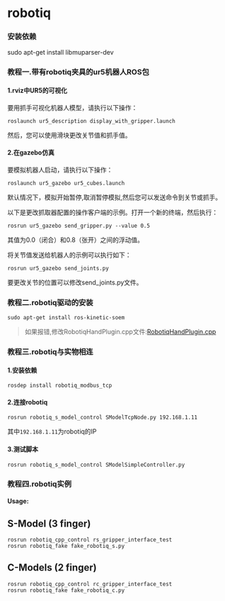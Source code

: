 # robotiq
### 安装依赖
sudo apt-get install libmuparser-dev

### 教程一.带有robotiq夹具的ur5机器人ROS包
#### 1.rviz中UR5的可视化
要用抓手可视化机器人模型，请执行以下操作：
```
roslaunch ur5_description display_with_gripper.launch
```
然后，您可以使用滑块更改关节值和抓手值。

#### 2.在gazebo仿真
要模拟机器人启动，请执行以下操作：
```
roslaunch ur5_gazebo ur5_cubes.launch
```
默认情况下，模拟开始暂停,取消暂停模拟,然后您可以发送命令到关节或抓手。

以下是更改抓取器配置的操作客户端的示例。打开一个新的终端，然后执行：
```
rosrun ur5_gazebo send_gripper.py --value 0.5
```
其值为0.0（闭合）和0.8（张开）之间的浮动值。

将关节​​值发送给机器人的示例可以执行如下：
```
rosrun ur5_gazebo send_joints.py
```
要更改关节的位置可以修改send_joints.py文件。

### 教程二.robotiq驱动的安装
```
sudo apt-get install ros-kinetic-soem
```

>如果报错,修改RobotiqHandPlugin.cpp文件:[RobotiqHandPlugin.cpp](https://bitbucket.org/osrf/drcsim/src/194be8500fef81593f79607a21ee2badd9700a0e/drcsim_gazebo_ros_plugins/src/RobotiqHandPlugin.cpp?at=default&fileviewer=file-view-default)

### 教程三.robotiq与实物相连
#### 1.安装依赖
```
rosdep install robotiq_modbus_tcp
```

#### 2.连接robotiq
```
rosrun robotiq_s_model_control SModelTcpNode.py 192.168.1.11
```
其中`192.168.1.11`为robotiq的IP

#### 3.测试脚本
```
rosrun robotiq_s_model_control SModelSimpleController.py
```
### 教程四.robotiq实例
#### Usage:

>
S-Model (3 finger)
------------------------------
```
rosrun robotiq_cpp_control rs_gripper_interface_test
rosrun robotiq_fake fake_robotiq_s.py
```

>
C-Models (2 finger)
------------------------------
```
rosrun robotiq_cpp_control rc_gripper_interface_test
rosrun robotiq_fake fake_robotiq_c.py
```
